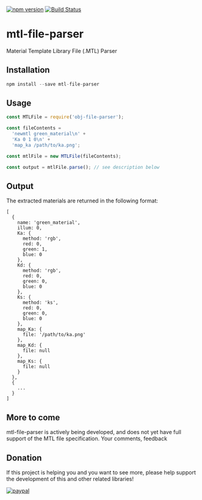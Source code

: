 [![npm version](https://badge.fury.io/js/mtl-file-parser.svg)](https://badge.fury.io/js/mtl-file-parser)
[![Build Status](https://travis-ci.org/WesUnwin/mtl-file-parser.svg?branch=master)](https://travis-ci.org/WesUnwin/mtl-file-parser)

# mtl-file-parser
Material Template Library File (.MTL) Parser

## Installation

```javascript
npm install --save mtl-file-parser
```

## Usage

```javascript
const MTLFile = require('obj-file-parser');

const fileContents =
  'newmtl green_material\n' +
  'Ka 0 1 0\n' +
  'map_ka /path/to/ka.png';

const mtlFile = new MTLFile(fileContents);

const output = mtlFile.parse(); // see description below
```

## Output
The extracted materials are returned in the following format:

```
[
  {
    name: 'green_material',
    illum: 0,
    Ka: {
      method: 'rgb',
      red: 0,
      green: 1,
      blue: 0
    },
    Kd: {
      method: 'rgb',
      red: 0,
      green: 0,
      blue: 0
    },
    Ks: {
      method: 'ks',
      red: 0,
      green: 0,
      blue: 0
    },
    map_Ka: {
      file: '/path/to/ka.png'
    },
    map_Kd: {
      file: null
    },
    map_Ks: {
      file: null
    }
  },
  {
    ...
  }
]
```

## More to come
mtl-file-parser is actively being developed, and does not yet have full support of the MTL file specification.
Your comments, feedback
## Donation
If this project is helping you and you want to see more, please help support the development of
this and other related libraries!

[![paypal](https://www.paypalobjects.com/en_US/i/btn/btn_donateCC_LG.gif)](https://www.paypal.me/WesUnwin)
